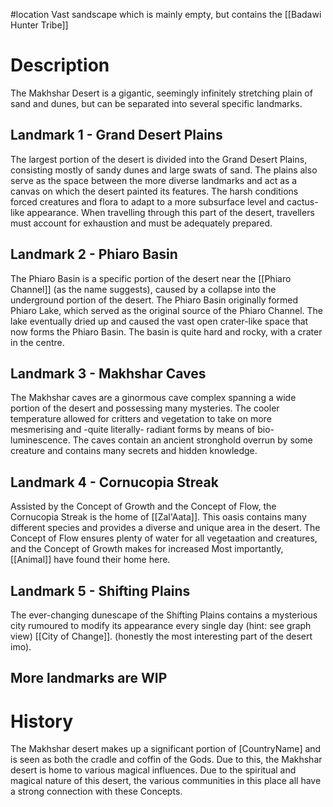 #location 
Vast sandscape which is mainly empty, but contains the [[Badawi Hunter Tribe]]

# Description
The Makhshar Desert is a gigantic, seemingly infinitely stretching plain of sand and dunes, but can be separated into several specific landmarks.
## Landmark 1 - Grand Desert Plains
The largest portion of the desert is divided into the Grand Desert Plains, consisting mostly of sandy dunes and large swats of sand. The plains also serve as the space between the more diverse landmarks and act as a canvas on which the desert painted its features. The harsh conditions forced creatures and flora to adapt to a more subsurface level and cactus-like appearance. When travelling through this part of the desert, travellers must account for exhaustion and must be adequately prepared.
## Landmark 2 - Phiaro Basin
The Phiaro Basin is a specific portion of the desert near the [[Phiaro Channel]] (as the name suggests), caused by a collapse into the underground portion of the desert. The Phiaro Basin originally formed Phiaro Lake, which served as the original source of the Phiaro Channel. The lake eventually dried up and caused the vast open crater-like space that now forms the Phiaro Basin.
The basin is quite hard and rocky, with a crater in the centre.
## Landmark 3 - Makhshar Caves
The Makhshar caves are a ginormous cave complex spanning a wide portion of the desert and possessing many mysteries. The cooler temperature allowed for critters and vegetation to take on more mesmerising and -quite literally- radiant forms by means of bio-luminescence. The caves contain an ancient stronghold overrun by some creature and contains many secrets and hidden knowledge.
## Landmark 4 - Cornucopia Streak
Assisted by the Concept of Growth and the Concept of Flow, the Cornucopia Streak is the home of [[Zal'Aata]]. This oasis contains many different species and provides a diverse and unique area in the desert. The Concept of Flow ensures plenty of water for all vegetaation and creatures, and the Concept of Growth makes for increased Most importantly, [[Animal]] have found their home here.
## Landmark 5 - Shifting Plains
The ever-changing dunescape of the Shifting Plains contains a mysterious city rumoured to modify its appearance every single day (hint: see graph view) [[City of Change]]. (honestly the most interesting part of the desert imo). 

## More landmarks are WIP

# History
The Makhshar desert makes up a significant portion of [CountryName] and is seen as both the cradle and coffin of the Gods. Due to this, the Makhshar desert is home to various magical influences. Due to the spiritual and magical nature of this desert, the various communities in this place all have a strong connection with these Concepts.
